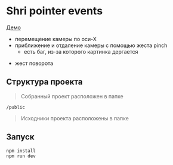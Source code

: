 # Shri pointer events

[Демо](https://devsnice.github.io/shri-pointer-events/)

+ перемещение камеры по оси-Х
+ приближение и отдаление камеры с помощью жеста pinch
  - есть баг, из-за которого картинка дергается 
- жест поворота


## Структура проекта

> Собранный проект расположен в папке

```
/public
```

> Исходники проекта расположены в папке

## Запуск

```
npm install
npm run dev
```
